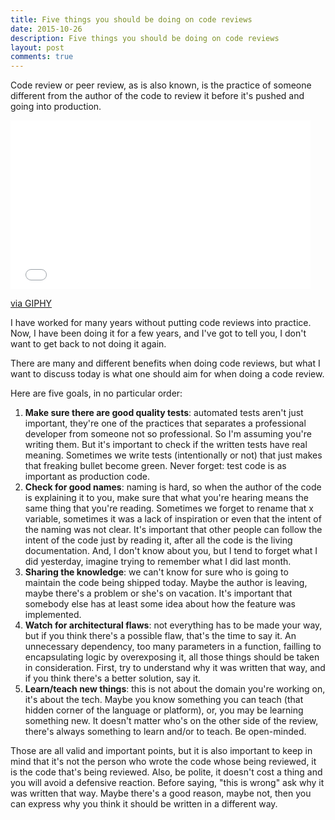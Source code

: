 ```yaml
---
title: Five things you should be doing on code reviews
date: 2015-10-26
description: Five things you should be doing on code reviews
layout: post
comments: true
---
```

Code review or peer review, as is also known, is the practice of someone different from the author of the code to review it before it's pushed and going into production. 

<iframe src="//giphy.com/embed/iRCl3ixeBCgpi" width="480" height="270" frameBorder="0" class="giphy-embed" allowFullScreen></iframe><p><a href="http://giphy.com/gifs/iRCl3ixeBCgpi">via GIPHY</a></p>

I have worked for many years without putting code reviews into practice. Now, I have been doing it for a few years, and I've got to tell you, I don't want to get back to not doing it again.

There are many and different benefits when doing code reviews, but what I want to discuss today is what one should aim for when doing a code review.

Here are five goals, in no particular order:

1. **Make sure there are good quality tests**: automated tests aren't just important, they're one of the practices that separates a professional developer from someone not so professional. So I'm assuming you're writing them. But it's important to check if the written tests have real meaning. Sometimes we write tests (intentionally or not) that just makes that freaking bullet become green. Never forget: test code is as important as production code.
2. **Check for good names**: naming is hard, so when the author of the code is explaining it to you, make sure that what you're hearing means the same thing that you're reading. Sometimes we forget to rename that x variable, sometimes it was a lack of inspiration or even that the intent of the naming was not clear. It's important that other people can follow the intent of the code just by reading it, after all the code is the living documentation. And, I don't know about you, but I tend to forget what I did yesterday, imagine trying to remember what I did last month.
3. **Sharing the knowledge**: we can't know for sure who is going to maintain the code being shipped today. Maybe the author is leaving, maybe there's a problem or she's on vacation. It's important that somebody else has at least some idea about how the feature was implemented.
4. **Watch for architectural flaws**: not everything has to be made your way, but if you think there's a possible flaw, that's the time to say it. An unnecessary dependency, too many parameters in a function, failling to encapsulating logic by overexposing it, all those things should be taken in consideration. First, try to understand why it was written that way, and if you think there's a better solution, say it.
5. **Learn/teach new things**: this is not about the domain you're working on, it's about the tech. Maybe you know something you can teach (that hidden corner of the language or platform), or, you may be learning something new. It doesn't matter who's on the other side of the review, there's always something to learn and/or to teach. Be open-minded.

Those are all valid and important points, but it is also important to keep in mind that it's not the person who wrote the code whose being reviewed, it is the code that's being reviewed. Also, be polite, it doesn't cost a thing and you will avoid a defensive reaction. Before saying, "this is wrong" ask why it was written that way. Maybe there's a good reason, maybe not, then you can express why you think it should be written in a different way.
